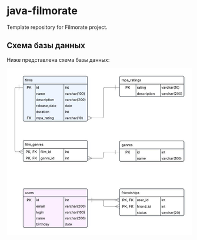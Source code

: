 # java-filmorate
Template repository for Filmorate project.

## Схема базы данных

Ниже представлена схема базы данных:

![Image database](https://github.com/itsmekatrine/java-filmorate/blob/add-friends-likes/src/main/java/ru/yandex/practicum/filmorate/database/database_schema.jpeg#:~:text=database_schema.jpeg)
